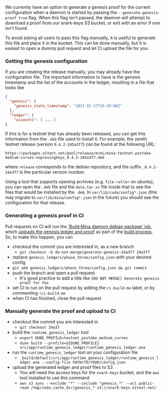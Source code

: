 We currently have an option to generate a genesis proof for the current configuration when a daemon is started by passing the `--generate-genesis-proof true` flag. When this flag isn't passed, the daemon will attempt to download a proof from our snark-keys S3 bucket, or exit with an error if one isn't found.

To avoid asking all users to pass this flag manually, it is useful to generate this file and place it in the bucket. This can be done manually, but it is easiest to open a dummy pull request and let CI upload the file for you.

### Getting the genesis configuration

If you are creating the release manually, you may already have the configuration file. The important information to have is the genesis timestamp and the list of the accounts in the ledger, resulting in a file that looks like

```json
{
  "genesis": {
    "genesis_state_timestamp": "2021-02-17T19:30:00Z"
  },
  "ledger": {
    "accounts": [ ... ]
}
```

If this is for a testnet that has already been released, you can get this information from the `.deb` file used to install it. For example, the zenith testnet release (version `0.4.2-245a3f7`) can be found at the following URL:
```
https://packages.o1test.net/pool/release/m/mi/mina-testnet-postake-medium-curves-noprovingkeys_0.4.2-245a3f7.deb
```

where `release` corresponds to the debian repository, and the suffix `_0.4.2-24a3f7` is the particular version number.

Using a tool that supports opening archives (e.g. `file-roller` on ubuntu), you can open the `.deb` file and the `data.tar.xz` file inside that to see the files that would be installed by the `.deb`. In `var/lib/coda/config*.json` (this may migrate to `var/lib/mina/config*.json` in the future) you should see the configuration for that release.

### Generating a genesis proof in CI

Pull requests on CI will run the ['Build Mina daemon debian package' job](https://github.com/MinaProtocol/mina/blob/2d99c24fec9bf5264c1f76e6ace91eb4c7625c98/buildkite/src/Jobs/Release/MinaArtifact.dhall#L52), which [uploads the genesis ledger and proof](https://github.com/MinaProtocol/mina/blob/2d99c24fec9bf5264c1f76e6ace91eb4c7625c98/scripts/upload-genesis.sh#L10) as part of the [build process](https://github.com/MinaProtocol/mina/blob/2d99c24fec9bf5264c1f76e6ace91eb4c7625c98/buildkite/scripts/build-artifact.sh#L34). So, to make this happen, you can
* checkout the commit you are interested in, as a new branch
  - `git checkout -b do-not-merge/generate-genesis-24a3f7 24a3f7`
* replace `genesis_ledgers/phase_three/config.json` with your desired config
* `git add genesis_ledgers/phase_three/config.json && git commit`
* push the branch and open a pull request
  - It's good practice to add a title like `[DO NOT MERGE] Generate genesis proof for foo`
* set CI to run on the pull request by adding the `ci-build-me` label, or by commenting `!ci-build-me`
* when CI has finished, close the pull request

### Manually generate the proof and upload to CI
* checkout the commit you are interested in
  - `git checkout 24a37`
* build the `runtime_genesis_ledger` tool
  - `export DUNE_PROFILE=testnet_postake_medium_curves`
  - `dune build --profile=${DUNE_PROFILE} src/app/runtime_genesis_ledger/runtime_genesis_ledger.exe`
* run the `runtime_genesis_ledger` tool on your configuration file
  - `_build/default/src/app/runtime_genesis_ledger/runtime_genesis_ledger.exe --config-file PATH/TO/YOUR/config.json`
* upload the generated ledger and proof files to S3
  - You will need the access keys for the `snark-keys` bucket, and the `aws` tool installed to use this command
  - `aws s3 sync --exclude "*" --include "genesis_*" --acl public-read /tmp/coda_cache_dir/genesis_* s3://snark-keys.o1test.net/`
